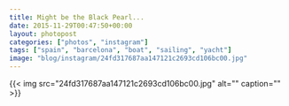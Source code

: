 ```yaml
---
title: Might be the Black Pearl...
date: 2015-11-29T00:47:50+00:00
layout: photopost
categories: ["photos", "instagram"]
tags: ["spain", "barcelona", "boat", "sailing", "yacht"]
image: "blog/instagram/24fd317687aa147121c2693cd106bc00.jpg"
---
```


{{< img src="24fd317687aa147121c2693cd106bc00.jpg" alt="" caption="" >}}



